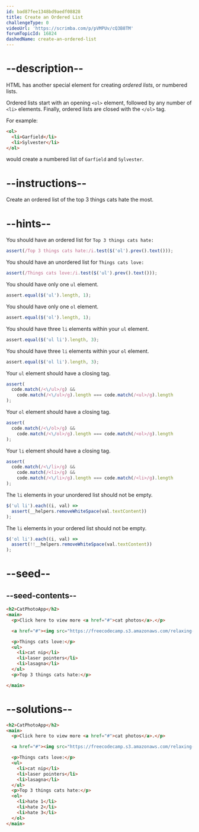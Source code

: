 ```yaml
---
id: bad87fee1348bd9aedf08828
title: Create an Ordered List
challengeType: 0
videoUrl: 'https://scrimba.com/p/pVMPUv/cQ3B8TM'
forumTopicId: 16824
dashedName: create-an-ordered-list
---
```


# --description--

HTML has another special element for creating <dfn>ordered lists</dfn>, or numbered lists.

Ordered lists start with an opening `<ol>` element, followed by any number of `<li>` elements. Finally, ordered lists are closed with the `</ol>` tag.

For example:

```html
<ol>
  <li>Garfield</li>
  <li>Sylvester</li>
</ol>
```

would create a numbered list of `Garfield` and `Sylvester`.

# --instructions--

Create an ordered list of the top 3 things cats hate the most.

# --hints--

You should have an ordered list for `Top 3 things cats hate:`

```js
assert(/Top 3 things cats hate:/i.test($('ol').prev().text()));
```

You should have an unordered list for `Things cats love:`

```js
assert(/Things cats love:/i.test($('ul').prev().text()));
```

You should have only one `ul` element.

```js
assert.equal($('ul').length, 1);
```

You should have only one `ol` element.

```js
assert.equal($('ol').length, 1);
```

You should have three `li` elements within your `ul` element.

```js
assert.equal($('ul li').length, 3);
```

You should have three `li` elements within your `ol` element.

```js
assert.equal($('ol li').length, 3);
```

Your `ul` element should have a closing tag.

```js
assert(
  code.match(/<\/ul>/g) &&
    code.match(/<\/ul>/g).length === code.match(/<ul>/g).length
);
```

Your `ol` element should have a closing tag.

```js
assert(
  code.match(/<\/ol>/g) &&
    code.match(/<\/ol>/g).length === code.match(/<ol>/g).length
);
```

Your `li` element should have a closing tag.

```js
assert(
  code.match(/<\/li>/g) &&
    code.match(/<li>/g) &&
    code.match(/<\/li>/g).length === code.match(/<li>/g).length
);
```

The `li` elements in your unordered list should not be empty.

```js
$('ul li').each((i, val) =>
  assert(__helpers.removeWhiteSpace(val.textContent))
);
```

The `li` elements in your ordered list should not be empty.

```js
$('ol li').each((i, val) =>
  assert(!!__helpers.removeWhiteSpace(val.textContent))
);
```

# --seed--

## --seed-contents--

```html
<h2>CatPhotoApp</h2>
<main>
  <p>Click here to view more <a href="#">cat photos</a>.</p>

  <a href="#"><img src="https://freecodecamp.s3.amazonaws.com/relaxing-cat.jpg" alt="A cute orange cat lying on its back."></a>

  <p>Things cats love:</p>
  <ul>
    <li>cat nip</li>
    <li>laser pointers</li>
    <li>lasagna</li>
  </ul>
  <p>Top 3 things cats hate:</p>

</main>
```

# --solutions--

```html
<h2>CatPhotoApp</h2>
<main>
  <p>Click here to view more <a href="#">cat photos</a>.</p>

  <a href="#"><img src="https://freecodecamp.s3.amazonaws.com/relaxing-cat.jpg" alt="A cute orange cat lying on its back."></a>

  <p>Things cats love:</p>
  <ul>
    <li>cat nip</li>
    <li>laser pointers</li>
    <li>lasagna</li>
  </ul>
  <p>Top 3 things cats hate:</p>
  <ol>
    <li>hate 1</li>
    <li>hate 2</li>
    <li>hate 3</li>
  </ol>
</main>
```
